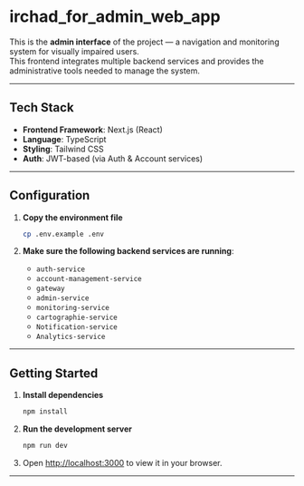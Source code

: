 # irchad_for_admin_web_app

This is the **admin interface** of the project — a navigation and monitoring system for visually impaired users.  
This frontend integrates multiple backend services and provides the administrative tools needed to manage the system.

---

## Tech Stack

- **Frontend Framework**: Next.js (React)
- **Language**: TypeScript
- **Styling**: Tailwind CSS
- **Auth**: JWT-based (via Auth & Account services)

---

## Configuration

1. **Copy the environment file**
   ```bash
   cp .env.example .env
   ```

2. **Make sure the following backend services are running**:
   - `auth-service`
   - `account-management-service`
   - `gateway`
   - `admin-service`
   - `monitoring-service`
   - `cartographie-service`
   - `Notification-service`
   - `Analytics-service`
     
---

## Getting Started

1. **Install dependencies**
   ```bash
   npm install
   ```

2. **Run the development server**
   ```bash
   npm run dev
   ```

3. Open [http://localhost:3000](http://localhost:3000) to view it in your browser.

---
